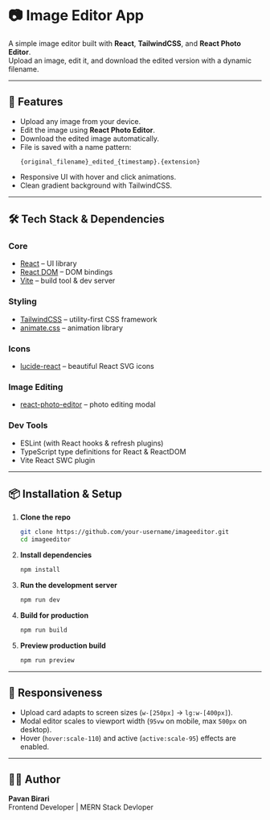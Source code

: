 # 📷 Image Editor App

A simple image editor built with **React**, **TailwindCSS**, and **React Photo Editor**.  
Upload an image, edit it, and download the edited version with a dynamic filename.

---

## 🚀 Features
- Upload any image from your device.
- Edit the image using **React Photo Editor**.
- Download the edited image automatically.
- File is saved with a name pattern:  
  ```
  {original_filename}_edited_{timestamp}.{extension}
  ```
- Responsive UI with hover and click animations.
- Clean gradient background with TailwindCSS.

---

## 🛠️ Tech Stack & Dependencies

### Core
- [React](https://reactjs.org/) – UI library
- [React DOM](https://react.dev/) – DOM bindings
- [Vite](https://vitejs.dev/) – build tool & dev server

### Styling
- [TailwindCSS](https://tailwindcss.com/) – utility-first CSS framework
- [animate.css](https://animate.style/) – animation library

### Icons
- [lucide-react](https://lucide.dev/) – beautiful React SVG icons

### Image Editing
- [react-photo-editor](https://www.npmjs.com/package/react-photo-editor) – photo editing modal

### Dev Tools
- ESLint (with React hooks & refresh plugins)  
- TypeScript type definitions for React & ReactDOM  
- Vite React SWC plugin  

---

## 📦 Installation & Setup

1. **Clone the repo**
   ```bash
   git clone https://github.com/your-username/imageeditor.git
   cd imageeditor
   ```

2. **Install dependencies**
   ```bash
   npm install
   ```

3. **Run the development server**
   ```bash
   npm run dev
   ```

4. **Build for production**
   ```bash
   npm run build
   ```

5. **Preview production build**
   ```bash
   npm run preview
   ```

---

## 📱 Responsiveness
- Upload card adapts to screen sizes (`w-[250px]` → `lg:w-[400px]`).  
- Modal editor scales to viewport width (`95vw` on mobile, max `500px` on desktop).  
- Hover (`hover:scale-110`) and active (`active:scale-95`) effects are enabled.

---

## 👨‍💻 Author
**Pavan Birari**  
Frontend Developer | MERN Stack Devloper  
